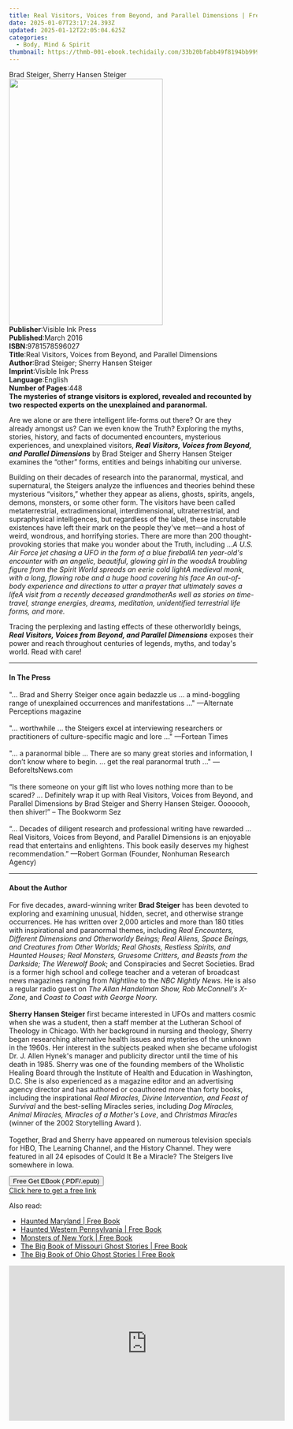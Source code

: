 ```yaml
---
title: Real Visitors, Voices from Beyond, and Parallel Dimensions | Free Book
date: 2025-01-07T23:17:24.393Z
updated: 2025-01-12T22:05:04.625Z
categories:
  - Body, Mind & Spirit
thumbnail: https://thmb-001-ebook.techidaily.com/33b20bfabb49f8194bb999bd32198758cc838b07d5ec5f65ac4b997869c8f124.jpg
---
```

<main id="book-container">
  <div class="flex flex-col">
    <div class="book-brief flex-1 py-6 px-4 sm:p-6 md:py-10 md:px-8">
      <!-- brief-->
      <div class="book-brief-main">Brad Steiger, Sherry Hansen Steiger</div>
    </div>
    <div
      class="book-meta-info flex-1 grid gap-4 col-start-1 col-end-3 row-start-1 sm:mb-6 sm:grid-cols-4 lg:gap-6 lg:col-start-2 lg:row-end-6 lg:row-span-6 lg:mb-0"
    >
      <div
        class="book-meta-info-left place-content-center mt-4 p-4 text-sm leading-6 col-start-2 col-span-2 dark:text-slate-400"
      >
        <img
          class="w-full h-500 object-cover rounded-lg sm:h-255 sm:col-span-2 lg:col-span-full"
          src="https://img-001-ebook.techidaily.com/a4217f8e1aafd57d94fe6343b7a5eaa18ae72fbad98de58c69e3dad7b91b5f03.jpg"
          alt=""
          width="312"
          height="500"
        />
      </div>
      <div
        class="book-meta-info-right mt-2 col-start-1 row-start-2 col-span-3 self-center"
      >
        <!-- meta data  -->
        <div class="flex flex-col px-4 md:px-8">
          <div class="flex-1">
            <strong>Publisher</strong>:<span class="px-2"
              >Visible Ink Press</span
            >
          </div>
          <div class="flex-1">
            <strong>Published</strong>:<span class="px-2">March 2016</span>
          </div>
          <div class="flex-1">
            <strong>ISBN</strong>:<span class="px-2">9781578596027</span>
          </div>
          <div class="flex-1">
            <strong>Title</strong>:<span class="px-2"
              >Real Visitors, Voices from Beyond, and Parallel Dimensions</span
            >
          </div>
          <div class="flex-1">
            <strong>Author</strong>:<span class="px-2"
              >Brad Steiger; Sherry Hansen Steiger</span
            >
          </div>
          <div class="flex-1">
            <strong>Imprint</strong>:<span class="px-2">Visible Ink Press</span>
          </div>
          <div class="flex-1">
            <strong>Language</strong>:<span class="px-2">English</span>
          </div>
          <div class="flex-1">
            <strong>Number of Pages</strong>:<span class="px-2">448</span>
          </div>
        </div>
      </div>
    </div>
    <div class="book-description flex-1 py-6 px-4 sm:p-6 md:py-10 md:px-8">
      <div class="book-description-main">
        <div accordion-content="" id="description">
          <b
            >The mysteries of strange visitors is explored, revealed and
            recounted by two respected experts on the unexplained and
            paranormal.</b
          >
          <p>
            Are we alone or are there intelligent life-forms out there? Or are
            they already amongst us? Can we even know the Truth? Exploring the
            myths, stories, history, and facts of documented encounters,
            mysterious experiences, and unexplained visitors,
            <b
              ><i
                >Real Visitors, Voices from Beyond, and Parallel Dimensions</i
              ></b
            >
            by Brad Steiger and Sherry Hansen Steiger examines the “other”
            forms, entities and beings inhabiting our universe.
          </p>
          <p>
            Building on their decades of research into the paranormal, mystical,
            and supernatural, the Steigers analyze the influences and theories
            behind these mysterious “visitors,” whether they appear as aliens,
            ghosts, spirits, angels, demons, monsters, or some other form. The
            visitors have been called metaterrestrial, extradimensional,
            interdimensional, ultraterrestrial, and supraphysical intelligences,
            but regardless of the label, these inscrutable existences have left
            their mark on the people they've met—and a host of weird, wondrous,
            and horrifying stories. There are more than 200 thought-provoking
            stories that make you wonder about the Truth, including ...<i
              >A U.S. Air Force jet chasing a UFO in the form of a blue
              fireballA ten year-old's encounter with an angelic, beautiful,
              glowing girl in the woodsA troubling figure from the Spirit World
              spreads an eerie cold lightA medieval monk, with a long, flowing
              robe and a huge hood covering his face An out-of-body experience
              and directions to utter a prayer that ultimately saves a lifeA
              visit from a recently deceased grandmotherAs well as stories on
              time-travel, strange energies, dreams, meditation, unidentified
              terrestrial life forms, and more.</i
            >
          </p>
          <p>
            Tracing the perplexing and lasting effects of these otherworldly
            beings,
            <b
              ><i
                >Real Visitors, Voices from Beyond, and Parallel Dimensions</i
              ></b
            >
            exposes their power and reach throughout centuries of legends,
            myths, and today's world. Read with care!
          </p>
        </div>
        <div class="accordion-fader"></div>
      </div>
    </div>
    <div class="book-excerpts flex-1 py-6 px-4 sm:p-6 md:py-10 md:px-8">
      <!-- excerpts-->
      <div class="book-excerpts-main">
        <hr />
        <h4 class="placeholder placeholder-heading">
          <span>In The Press</span>
        </h4>
        <p>
          "... Brad and Sherry Steiger once again bedazzle us ... a
          mind-boggling range of unexplained occurrences and manifestations ..."
          —Alternate Perceptions magazine<br /><br />"... worthwhile … the
          Steigers excel at interviewing researchers or practitioners of
          culture-specific magic and lore ..." —Fortean Times<br /><br />"... a
          paranormal bible ... There are so many great stories and information,
          I don’t know where to begin. ... get the real paranormal truth ..."
          —BeforeItsNews.com<br /><br />“Is there someone on your gift list who
          loves nothing more than to be scared? … Definitely wrap it up with
          Real Visitors, Voices from Beyond, and Parallel Dimensions by Brad
          Steiger and Sherry Hansen Steiger. Ooooooh, then shiver!” – The
          Bookworm Sez<br /><br />“… Decades of diligent research and
          professional writing have rewarded … Real Visitors, Voices from
          Beyond, and Parallel Dimensions is an enjoyable read that entertains
          and enlightens. This book easily deserves my highest recommendation.”
          —Robert Gorman (Founder, Nonhuman Research Agency)
        </p>
      </div>
    </div>
    <div class="book-about-author flex-1 py-6 px-4 sm:p-6 md:py-10 md:px-8">
      <!-- about author-->
      <div class="book-main-author-main">
        <hr />
        <h4 class="placeholder placeholder-heading">
          <span>About the Author</span>
        </h4>
        <p>
          For five decades, award-winning writer <b>Brad Steiger</b> has been
          devoted to exploring and examining unusual, hidden, secret, and
          otherwise strange occurrences. He has written over 2,000 articles and
          more than 180 titles with inspirational and paranormal themes,
          including
          <i
            >Real Encounters, Different Dimensions and Otherworldy Beings; Real
            Aliens, Space Beings, and Creatures from Other Worlds; Real Ghosts,
            Restless Spirits, and Haunted Houses; Real Monsters, Gruesome
            Critters, and Beasts from the Darkside; The Werewolf Book</i
          >; and Conspiracies and Secret Societies. Brad is a former high school
          and college teacher and a veteran of broadcast news magazines ranging
          from <i>Nightline</i> to the <i>NBC Nightly News</i>. He is also a
          regular radio guest on
          <i>The Allan Handelman Show, Rob McConnell's X-Zone,</i> and
          <i>Coast to Coast with George Noory.</i><br /><br /><b
            >Sherry Hansen Steiger</b
          >
          first became interested in UFOs and matters cosmic when she was a
          student, then a staff member at the Lutheran School of Theology in
          Chicago. With her background in nursing and theology, Sherry began
          researching alternative health issues and mysteries of the unknown in
          the 1960s. Her interest in the subjects peaked when she became
          ufologist Dr. J. Allen Hynek's manager and publicity director until
          the time of his death in 1985. Sherry was one of the founding members
          of the Wholistic Healing Board through the Institute of Health and
          Education in Washington, D.C. She is also experienced as a magazine
          editor and an advertising agency director and has authored or
          coauthored more than forty books, including the inspirational
          <i>Real Miracles, Divine Intervention, and Feast of Survival</i> and
          the best-selling Miracles series, including
          <i>Dog Miracles, Animal Miracles, Miracles of a Mother's Love</i>, and
          <i>Christmas Miracles</i> (winner of the 2002 Storytelling Award ).<br /><br />Together,
          Brad and Sherry have appeared on numerous television specials for HBO,
          The Learning Channel, and the History Channel. They were featured in
          all 24 episodes of Could It Be a Miracle? The Steigers live somewhere
          in Iowa.<br />
        </p>
      </div>
    </div>
    <div class="book-free-get flex-1 py-6 px-4 sm:p-6 md:py-10 md:px-8">
      <button
        id="btn-free-get"
        class="bg-blue-500 hover:bg-blue-700 text-white font-bold py-2 px-4 rounded"
      >
        Free Get EBook (.PDF/.epub)
      </button>
      <div id="countdown-display" class="px-2 text-lg mt-2"></div>
      <a
        id="free-link"
        class="hidden bg-blue-500 hover:bg-blue-700 text-white font-bold py-2 px-4 rounded"
        href="https://www.ebooks.com/en-us/book/96489619/real-visitors-voices-from-beyond-and-parallel-dimensions/brad-steiger/"
        target="_blank"
        >Click here to get a free link</a
      >
    </div>
    <script>
      let countdownTime = 0;
      let countdownInterval = null;
      document
        .getElementById('btn-free-get')
        .addEventListener('click', startCountdown);
      function startCountdown() {
        countdownTime = new Date().getTime() + 60000 * 3;
        countdownInterval = setInterval(updateCountdown, 1000);
        document.getElementById('btn-free-get').disabled = true;
        document
          .getElementById('btn-free-get')
          .classList.add('bg-gray-500', 'cursor-not-allowed');
      }
      function updateCountdown() {
        let currentTime = new Date().getTime();
        let timeLeft = countdownTime - currentTime;
        let secondsLeft = Math.floor(timeLeft / 1000);
        document.getElementById('countdown-display').innerHTML =
          `Remaining time: ${secondsLeft} seconds.`;
        if (secondsLeft <= 0) {
          clearInterval(countdownInterval);
          document.getElementById('btn-free-get').classList.add('hidden');
          document.getElementById('free-link').classList.remove('hidden');
          document.getElementById('countdown-display').innerHTML = '';
        }
      }
    </script>
  </div>
</main>

<ins class="adsbygoogle"
      style="display:block"
      data-ad-client="ca-pub-7571918770474297"
      data-ad-slot="8358498916"
      data-ad-format="auto"
      data-full-width-responsive="true"></ins>
    

<span class="atpl-alsoreadstyle">Also read:</span>
<div><ul>
<li><a href="https://novels-ebooks.techidaily.com/2527971-9780811740692-haunted-maryland/"><u>Haunted Maryland | Free Book</u></a></li>
<li><a href="https://novels-ebooks.techidaily.com/2527933-9780811752978-haunted-western-pennsylvania/"><u>Haunted Western Pennsylvania | Free Book</u></a></li>
<li><a href="https://novels-ebooks.techidaily.com/2527934-9780811753074-monsters-of-new-york/"><u>Monsters of New York | Free Book</u></a></li>
<li><a href="https://novels-ebooks.techidaily.com/2527930-9781493043859-the-big-book-of-missouri-ghost-stories/"><u>The Big Book of Missouri Ghost Stories | Free Book</u></a></li>
<li><a href="https://novels-ebooks.techidaily.com/2527931-9781493043910-the-big-book-of-ohio-ghost-stories/"><u>The Big Book of Ohio Ghost Stories | Free Book</u></a></li>
</ul></div>

<!-- affiliate ads begin -->
<iframe width="560" height="315" src="https://www.youtube.com/embed/pejPLJBLmXw?si=WD97jA3doqbMCkCX" title="YouTube video player" frameborder="0" allow="accelerometer; autoplay; clipboard-write; encrypted-media; gyroscope; picture-in-picture; web-share" referrerpolicy="strict-origin-when-cross-origin" allowfullscreen></iframe>
<!-- affiliate ads end -->

